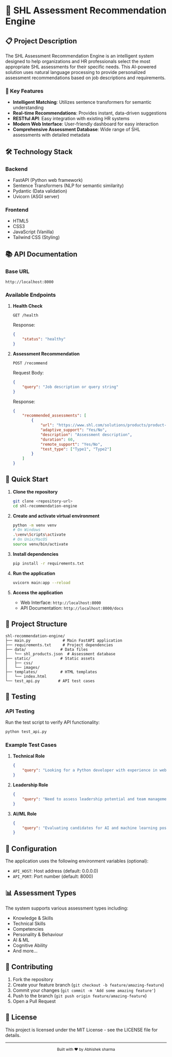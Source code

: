 # 🚀 SHL Assessment Recommendation Engine

## 📋 Project Description

The SHL Assessment Recommendation Engine is an intelligent system designed to help organizations and HR professionals select the most appropriate SHL assessments for their specific needs. This AI-powered solution uses natural language processing to provide personalized assessment recommendations based on job descriptions and requirements.

### 🎯 Key Features

- **Intelligent Matching**: Utilizes sentence transformers for semantic understanding
- **Real-time Recommendations**: Provides instant, data-driven suggestions
- **RESTful API**: Easy integration with existing HR systems
- **Modern Web Interface**: User-friendly dashboard for easy interaction
- **Comprehensive Assessment Database**: Wide range of SHL assessments with detailed metadata

## 🛠️ Technology Stack

### Backend
- FastAPI (Python web framework)
- Sentence Transformers (NLP for semantic similarity)
- Pydantic (Data validation)
- Uvicorn (ASGI server)

### Frontend
- HTML5
- CSS3
- JavaScript (Vanilla)
- Tailwind CSS (Styling)

## 📚 API Documentation

### Base URL
```
http://localhost:8000
```

### Available Endpoints

1. **Health Check**
   ```
   GET /health
   ```
   Response:
   ```json
   {
       "status": "healthy"
   }
   ```

2. **Assessment Recommendation**
   ```
   POST /recommend
   ```
   Request Body:
   ```json
   {
       "query": "Job description or query string"
   }
   ```
   Response:
   ```json
   {
       "recommended_assessments": [
           {
               "url": "https://www.shl.com/solutions/products/product-catalog/view/assessment-name/",
               "adaptive_support": "Yes/No",
               "description": "Assessment description",
               "duration": 60,
               "remote_support": "Yes/No",
               "test_type": ["Type1", "Type2"]
           }
       ]
   }
   ```

## 🚀 Quick Start

1. **Clone the repository**
   ```bash
   git clone <repository-url>
   cd shl-recommendation-engine
   ```

2. **Create and activate virtual environment**
   ```bash
   python -m venv venv
   # On Windows
   .\venv\Scripts\activate
   # On Unix/MacOS
   source venv/bin/activate
   ```

3. **Install dependencies**
   ```bash
   pip install -r requirements.txt
   ```

4. **Run the application**
   ```bash
   uvicorn main:app --reload
   ```

5. **Access the application**
   - Web Interface: `http://localhost:8000`
   - API Documentation: `http://localhost:8000/docs`

## 📁 Project Structure

```
shl-recommendation-engine/
├── main.py              # Main FastAPI application
├── requirements.txt     # Project dependencies
├── data/               # Data files
│   └── shl_products.json  # Assessment database
├── static/             # Static assets
│   ├── css/
│   └── images/
├── templates/          # HTML templates
│   └── index.html
└── test_api.py        # API test cases
```

## 🧪 Testing

### API Testing
Run the test script to verify API functionality:
```bash
python test_api.py
```

### Example Test Cases
1. **Technical Role**
   ```json
   {
       "query": "Looking for a Python developer with experience in web development"
   }
   ```

2. **Leadership Role**
   ```json
   {
       "query": "Need to assess leadership potential and team management skills"
   }
   ```

3. **AI/ML Role**
   ```json
   {
       "query": "Evaluating candidates for AI and machine learning positions"
   }
   ```

## 🔧 Configuration

The application uses the following environment variables (optional):
- `API_HOST`: Host address (default: 0.0.0.0)
- `API_PORT`: Port number (default: 8000)

## 📊 Assessment Types

The system supports various assessment types including:
- Knowledge & Skills
- Technical Skills
- Competencies
- Personality & Behaviour
- AI & ML
- Cognitive Ability
- And more...

## 🤝 Contributing

1. Fork the repository
2. Create your feature branch (`git checkout -b feature/amazing-feature`)
3. Commit your changes (`git commit -m 'Add some amazing feature'`)
4. Push to the branch (`git push origin feature/amazing-feature`)
5. Open a Pull Request

## 📝 License

This project is licensed under the MIT License - see the LICENSE file for details.

---

<div align="center">
  <sub>Built with ❤️ by Abhishek sharma</sub>
</div>

